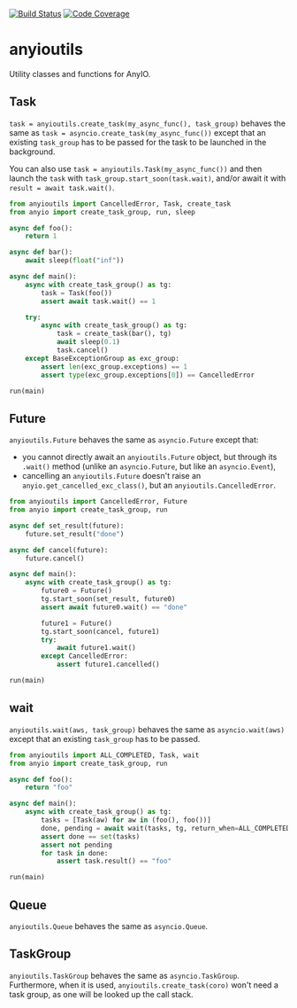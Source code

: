 [![Build Status](https://github.com/davidbrochart/anyioutils/actions/workflows/test.yml/badge.svg?query=branch%3Amain++)](https://github.com/davidbrochart/anyioutils/actions/workflows/test.yml/badge.svg?query=branch%3Amain++)
[![Code Coverage](https://img.shields.io/badge/coverage-100%25-green)](https://img.shields.io/badge/coverage-100%25-green)

# anyioutils

Utility classes and functions for AnyIO.

## Task

`task = anyioutils.create_task(my_async_func(), task_group)` behaves the same as `task = asyncio.create_task(my_async_func())` except that an existing `task_group` has to be passed for the task to be launched in the background.

You can also use `task = anyioutils.Task(my_async_func())` and then launch the `task` with `task_group.start_soon(task.wait)`, and/or await it with `result = await task.wait()`.

```py
from anyioutils import CancelledError, Task, create_task
from anyio import create_task_group, run, sleep

async def foo():
    return 1

async def bar():
    await sleep(float("inf"))

async def main():
    async with create_task_group() as tg:
        task = Task(foo())
        assert await task.wait() == 1

    try:
        async with create_task_group() as tg:
            task = create_task(bar(), tg)
            await sleep(0.1)
            task.cancel()
    except BaseExceptionGroup as exc_group:
        assert len(exc_group.exceptions) == 1
        assert type(exc_group.exceptions[0]) == CancelledError

run(main)
```

## Future

`anyioutils.Future` behaves the same as `asyncio.Future` except that:
- you cannot directly await an `anyioutils.Future` object, but through its `.wait()` method (unlike an `asyncio.Future`, but like an `asyncio.Event`),
- cancelling an `anyioutils.Future` doesn't raise an `anyio.get_cancelled_exc_class()`, but an `anyioutils.CancelledError`.

```py
from anyioutils import CancelledError, Future
from anyio import create_task_group, run

async def set_result(future):
    future.set_result("done")

async def cancel(future):
    future.cancel()

async def main():
    async with create_task_group() as tg:
        future0 = Future()
        tg.start_soon(set_result, future0)
        assert await future0.wait() == "done"

        future1 = Future()
        tg.start_soon(cancel, future1)
        try:
            await future1.wait()
        except CancelledError:
            assert future1.cancelled()

run(main)
```

## wait

`anyioutils.wait(aws, task_group)` behaves the same as `asyncio.wait(aws)` except that an existing `task_group` has to be passed.

```py
from anyioutils import ALL_COMPLETED, Task, wait
from anyio import create_task_group, run

async def foo():
    return "foo"

async def main():
    async with create_task_group() as tg:
        tasks = [Task(aw) for aw in (foo(), foo())]
        done, pending = await wait(tasks, tg, return_when=ALL_COMPLETED)
        assert done == set(tasks)
        assert not pending
        for task in done:
            assert task.result() == "foo"

run(main)
```

## Queue

`anyioutils.Queue` behaves the same as `asyncio.Queue`.

## TaskGroup

`anyioutils.TaskGroup` behaves the same as `asyncio.TaskGroup`. Furthermore, when it is used, `anyioutils.create_task(coro)` won't need a task group, as one will be looked up the call stack.
